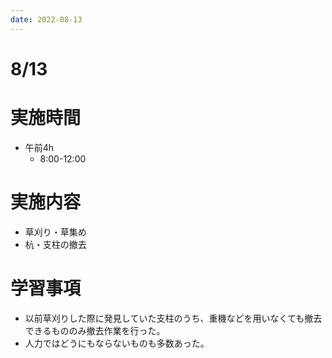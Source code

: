 ```yaml
---
date: 2022-08-13
---
```

# 8/13
# 実施時間
-  午前4h
    - 8:00-12:00
# 実施内容
- 草刈り・草集め
- 杭・支柱の撤去
# 学習事項
- 以前草刈りした際に発見していた支柱のうち、重機などを用いなくても撤去できるもののみ撤去作業を行った。
- 人力ではどうにもならないものも多数あった。